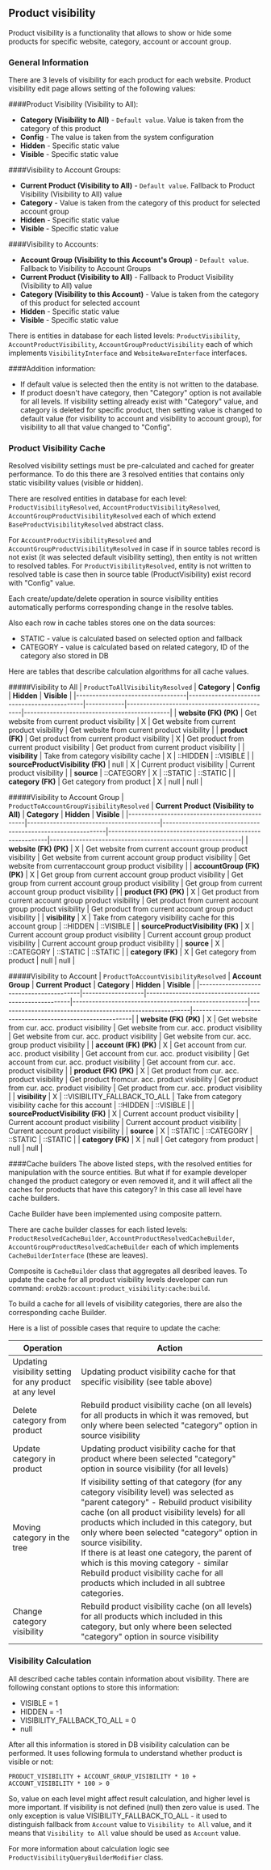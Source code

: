 Product visibility
------------------

Product visibility is a functionality that allows to show or hide some products for specific website, category,
account or account group.


### General Information

There are 3 levels of visibility for each product for each website.
Product visibility edit page allows setting of the following values:

####Product Visibility (Visibility to All):
* **Category (Visibility to All)** - `Default value`. Value is taken from the category of this product
* **Config** - The value is taken from the system configuration
* **Hidden** - Specific static value
* **Visible** - Specific static value

####Visibility to Account Groups:
* **Current Product (Visibility to All)** - `Default value`. Fallback to Product Visibility (Visibility to All) value
* **Category** - Value is taken from the category of this product for selected account group
* **Hidden** - Specific static value
* **Visible** - Specific static value

####Visibility to Accounts:
* **Account Group (Visibility to this Account's Group)** - `Default value`. Fallback to Visibility to Account Groups
* **Current Product (Visibility to All)**  - Fallback to Product Visibility (Visibility to All) value
* **Category (Visibility to this Account)** - Value is taken from the category of this product for selected account
* **Hidden** - Specific static value
* **Visible** - Specific static value

There is entities in database for each listed levels:
`ProductVisibility`, `AccountProductVisibility`, `AccountGroupProductVisibility` each of which implements 
`VisibilityInterface` and `WebsiteAwareInterface` interfaces.

####Addition information:
* If default value is selected then the entity is not written to the database.
* If product doesn't have category, then "Category" option is not available for all levels. 
If visibility setting already exist with "Category" value, and category is deleted for specific product, 
then setting value is changed to default value (for visibility to account and visibility to account group), 
for visibility to all that value changed to "Config".     


### Product Visibility Cache

Resolved visibility settings must be pre-calculated and cached for greater performance. 
To do this there are 3 resolved entities that contains only static visibility values (visible or hidden).

There are resolved entities in database for each level:
`ProductVisibilityResolved`, `AccountProductVisibilityResolved`, `AccountGroupProductVisibilityResolved` 
each of which extend `BaseProductVisibilityResolved` abstract class.

For `AccountProductVisibilityResolved` and `AccountGroupProductVisibilityResolved` in case if in source tables 
record is not exist (it was selected default visibility setting), then entity is not written to resolved tables.
For `ProductVisibilityResolved`, entity is not written to resolved table is case then in source table 
(ProductVisibility) exist record with "Config" value.

Each create/update/delete operation in source visibility entities automatically performs 
corresponding change in the resolve tables.

Also each row in cache tables stores one on the data sources:
* STATIC - value is calculated based on selected option and fallback
* CATEGORY - value is calculated based on related category, ID of the category also stored in DB

Here are tables that describe calculation algorithms for all cache values.   

#####Visibility to All
| `ProductToAllVisibilityResolved` | **Category**                                | **Config** | **Hidden**                                  | **Visible**                                 |
|----------------------------------|---------------------------------------------|------------|---------------------------------------------|---------------------------------------------|
| **website (FK) (PK)**            | Get website from current product visibility |      X     | Get website from current product visibility | Get website from current product visibility |
| **product (FK)**                 | Get product from current product visibility |      X     | Get product from current product visibility | Get product from current product visibility |
| **visibility**                   | Take from category visibility cache         |      X     |                   ::HIDDEN                  |                  ::VISIBLE                  |
| **sourceProductVisibility (FK)** |                   null                      |      X     | Current product visibility                  | Current product visibility                  |
| **source**                       |                ::CATEGORY                   |      X     |                   ::STATIC                  |                   ::STATIC                  |
| **category (FK)**                | Get category from product                   |      X     |                     null                    |                     null                    |

#####Visibility to Account Group
| `ProductToAccountGroupVisibilityResolved`    | **Current Product (Visibility to All)** | **Category**                                               | **Hidden**                                                | **Visible**                                               |
|----------------------------------------------|-----------------------------------------|------------------------------------------------------------|-----------------------------------------------------------|-----------------------------------------------------------|
| **website (FK) (PK)**                        |                    X                    | Get website from current account group product visibility  | Get website from current account group product visibility  | Get website from currentaccount group product visibility  |
| **accountGroup (FK) (PK)**                   |                    X                    | Get group from current account group product visibility    | Get group from current account group product visibility   | Get group from current account group product visibility   |
| **product (FK) (PK)**                        |                    X                    | Get product from current account group product visibility  | Get product from current account group product visibility | Get product from current account group product visibility |
| **visibility**                               |                    X                    | Take from category visibility cache for this account group |                          ::HIDDEN                         |                         ::VISIBLE                         |
| **sourceProductVisibility (FK)**             |                    X                    | Current account group product visibility                   | Current account group product visibility                  | Current account group product visibility                  |
| **source**                                   |                    X                    |                         ::CATEGORY                         |                          ::STATIC                         |                          ::STATIC                         |
| **category (FK)**                            |                    X                    | Get category from product                                  |                            null                           |                            null                           |

#####Visibility to Account
| `ProductToAccountVisibilityResolved`    | **Account Group** | **Current Product**                                  | **Category**                                         | **Hidden**                                                | **Visible**                                               |
|-----------------------------------------|-------------------|------------------------------------------------------|------------------------------------------------------|-----------------------------------------------------------|-----------------------------------------------------------|
| **website (FK) (PK)**                   |         X         | Get website from cur. acc. product visibility        | Get website from cur. acc. product visibility        | Get website from cur. acc. product visibility             | Get website from cur. acc. group product visibility       |
| **account (FK) (PK)**                   |         X         | Get account from cur. acc. product visibility        | Get account from cur. acc. product visibility        | Get account from cur. acc. product visibility             | Get account from cur. acc. product visibility             |
| **product (FK) (PK)**                   |         X         | Get product from cur. acc. product visibility        | Get product fromcur. acc. product visibility         | Get product from cur. acc. product visibility             | Get product from cur. acc. product visibility             |
| **visibility**                          |         X         |            ::VISIBILITY_FALLBACK_TO_ALL              | Take from category visibility cache for this account |                          ::HIDDEN                         |                         ::VISIBLE                         |
| **sourceProductVisibility (FK)**        |         X         | Current account product visibility                   | Current account product visibility                   | Current account product visibility                        | Current account product visibility                        |
| **source**                              |         X         |                    ::STATIC                          |                      ::CATEGORY                      |                          ::STATIC                         |                          ::STATIC                         |
| **category (FK)**                       |         X         |                      null                            |               Get category from product              |                            null                           |                            null                           |


####Cache builders
The above listed steps, with the resolved entities for manipulation with the source entities. 
But what if for example developer changed the product category or even removed it, and it will affect all the caches 
for products that have this category? In this case all level have cache builders.

Cache Builder have been implemented using composite pattern.

There are cache builder classes for each listed levels: `ProductResolvedCacheBuilder`, 
`AccountProductResolvedCacheBuilder`, `AccountGroupProductResolvedCacheBuilder` each of which implements 
`CacheBuilderInterface` (these are leaves).

Composite is `CacheBuilder` class that aggregates all desribed leaves.
To update the cache for all product visibility levels developer can run command: 
`orob2b:account:product_visibility:cache:build`.

To build a cache for all levels of visibility categories, there are also the corresponding cache Builder.

Here is a list of possible cases that require to update the cache:

| **Operation**                                            | **Action**                                                                                                                                                                                                                                                                                                                                                                                                                                                                                         |
|----------------------------------------------------------|----------------------------------------------------------------------------------------------------------------------------------------------------------------------------------------------------------------------------------------------------------------------------------------------------------------------------------------------------------------------------------------------------------------------------------------------------------------------------------------------------|
| Updating visibility setting for any product at any level | Updating product visibility cache for that specific visibility (see table above)                                                                                                                                                                                                                                                                                                                                                                                                                   |
| Delete category from product                             | Rebuild product visibility cache (on all levels) for all products in which it was removed, but only where been selected "category" option in source visibility                                                                                                                                                                                                                                                                                                                                     |
| Update category in product                               | Updating product visibility cache for that product where been selected "category" option in source visibility (for all levels)                                                                                                                                                                                                                                                                                                                                                                     |
| Moving category in the tree                              | If visibility setting of that category (for any category visibility level) was selected as "parent category" - Rebuild product visibility cache (on all product visibility levels) for all products which included in this category, but only where been selected "category" option in source visibility. <br> If there is at least one category, the parent of which is this moving category - similar Rebuild product visibility cache for all products which included in all subtree categories.|
| Change category visibility                               | Rebuild product visibility cache (on all levels) for all products which included in this category, but only where been selected "category" option in source visibility                                                                                                                                                                                                                                                                                                                             |


### Visibility Calculation 

All described cache tables contain information about visibility. 
There are following constant options to store this information:

* VISIBLE = 1
* HIDDEN = -1
* VISIBILITY_FALLBACK_TO_ALL = 0
* null

After all this information is stored in DB visibility calculation can be performed. It uses following formula to 
understand whether product is visible or not:

```
PRODUCT_VISIBILITY + ACCOUNT_GROUP_VISIBILITY * 10 + ACCOUNT_VISIBILITY * 100 > 0
```

So, value on each level might affect result calculation, and higher level is more important. 
If visibility is not defined (null) then zero value is used. The only exception is value VISIBILITY_FALLBACK_TO_ALL - 
it used to distinguish fallback from `Account` value to `Visibility to All` value, 
and it means that `Visibility to All` value should be used as `Account` value.

For more information about calculation logic see `ProductVisibilityQueryBuilderModifier` class.
